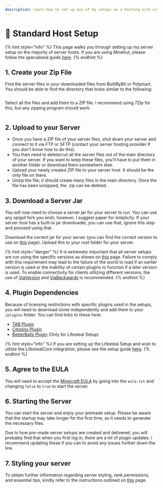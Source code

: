 ```yaml
---
description: Learn how to set up any of my setups on a hosting site with ease!
---
```


# 💾 Standard Host Setup

{% hint style="info" %}
This page walks you through setting up my server setup on the majority of server hosts. If you are using Minehut, please follow the specialised guide [here](minehut-setup.md).
{% endhint %}

## 1. Create your Zip File

Find the server files in your downloaded files from BuiltByBit or Polymart. You should be able to find the directory that looks similar to the following:

<figure><img src="../../.gitbook/assets/image (8).png" alt=""><figcaption></figcaption></figure>

Select all the files and add them to a ZIP file. I recommend using 7Zip for this, but any zipping program should work.

<figure><img src="../../.gitbook/assets/image (33).png" alt=""><figcaption></figcaption></figure>

## 2. Upload to your Server

* Once you have a ZIP file of your server files, shut down your server and connect to it via FTP or SFTP (contact your server hosting provider if you don't know how to do this).
* You then need to delete/cut all the server files out of the main directory of your server. If you want to keep these files, you'll have to put them in another folder or download them somewhere else.
* Upload your newly created ZIP file to your server host. It should be the only file on there.
* Unzip the file; it should create many files in the main directory. Once the file has been unzipped, the .zip can be deleted.

## 3. Download a Server Jar

You will now need to choose a server jar for your server to run. You can use any spigot fork you wish; however, I suggest paper for simplicity. If your server host has a built-in jar downloader, you can use that, ignore this step and proceed using that.

Download the correct jar for your server (you can find the correct version to use on [this](../../miscellaneous/resource-versions.md) page). Upload this to your root folder for your server.

{% hint style="danger" %}
It is extremely important that all server setups are run using the specific versions as shown on [this](../../miscellaneous/resource-versions.md) page. Failure to comply with this requirement may lead to the failure of the world to load if an earlier version is used or the inability of certain plugins to function if a later version is used. To enable connectivity for clients utilizing different versions, the use of [ViaVersion](https://hangar.papermc.io/ViaVersion/ViaVersion) and [ViaBackwards](https://hangar.papermc.io/ViaVersion/ViaBackwards) is recommended.
{% endhint %}

## 4. Plugin Dependencies

Because of licensing restrictions with specific plugins used in the setups, you will need to download some independently and add them to your `/plugins` folder. You can find links to these here:

* [TAB Plugin](https://github.com/NEZNAMY/TAB/releases)
* [Citizens Plugin](https://ci.citizensnpcs.co/job/Citizens2/)
* [BetterBalls Plugin](https://www.spigotmc.org/resources/82787/) (Only for Lifesteal Setup)

{% hint style="info" %}
If you are setting up the Lifesteal Setup and wish to utilize the LifestealCore integration, please see the setup guide [here](../../miscellaneous/lifestealcore-integration.md).
{% endhint %}

## 5. Agree to the EULA

You will need to accept the [Minecraft EULA](https://www.minecraft.net/en-us/eula) by going into the `eula.txt` and changing `false` to `true` to start the server.

## 6. Starting the Server

You can start the server and enjoy your premade setup. Please be aware that the startup may take longer for the first time, as it needs to generate the necessary files.

Due to how pre-made server setups are created and delivered, you will probably find that when you first log in, there are a lot of plugin updates. I recommend updating these if you can to avoid any issues further down the line.

## 7. Styling your server

To obtain further information regarding server styling, rank permissions, and essential tips, kindly refer to the instructions outlined on [this](extra-information.md) page.



